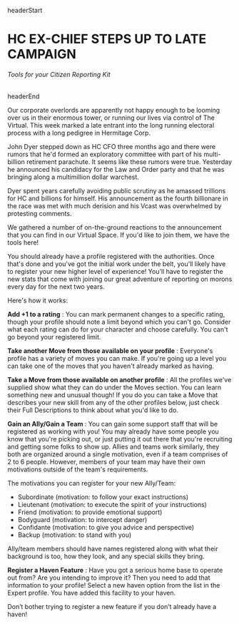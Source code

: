 headerStart

# HC EX-CHIEF STEPS UP TO LATE CAMPAIGN 

###### Tools for your Citizen Reporting Kit

headerEnd

Our corporate overlords are apparently not happy enough to be looming over us in their enormous tower, or running our lives via control of The Virtual. This week marked a late entrant into the long running electoral process with a long pedigree in Hermitage Corp. 

John Dyer stepped down as HC CFO three months ago and there were rumors that he'd formed an exploratory committee with part of his multi-billion retirement parachute. It seems like these rumors were true. Yesterday he announced his candidacy for the Law and Order party and that he was bringing along a multimillion dollar warchest. 

Dyer spent years carefully avoiding public scrutiny as he amassed trillions for HC and billions for himself. His announcement as the fourth billionare in the race was met with much derision and his Vcast was overwhelmed by protesting comments. 

We gathered a number of on-the-ground reactions to the announcement that you can find in our Virtual Space. If you'd like to join them, we have the tools here! 

You should already have a profile registered with the authorities. Once that's done and you've got the initial work under the belt, you'll likely have to register your new higher level of experience! You'll have to register the new stats that come with joining our great adventure of reporting on morons every day for the next two years.

Here's how it works:

**Add +1 to a rating** : You can mark permanent changes to a specific rating, though your profile should note a limit beyond which you can't go. Consider what each rating can do for your character and choose carefully. You can't go beyond your registered limit.

**Take another Move from those available on your profile** : Everyone's profile has a variety of moves you can make. If you're going up a level you can take one of the moves that you haven't already marked as having. 

**Take a Move from those available on another profile** : All the profiles we've supplied show what they can do under the Moves section. You can learn something new and unusual though! If you do you can take a Move that describes your new skill from any of the other profiles below, just check their Full Descriptions to think about what you'd like to do.  

**Gain an Ally/Gain a Team** : You can gain some support staff that will be registered as working with you! You may already have some people you know that you're picking out, or just putting it out there that you're recruiting and getting some folks to show up. Allies and teams work similarly, they both are organized around a single motivation, even if a team comprises of 2 to 6 people. However, members of your team may have their own motivations outside of the team's requirements. 

The motivations you can register for your new Ally/Team:

*   Subordinate (motivation: to follow your exact instructions)
*   Lieutenant (motivation: to execute the spirit of your
instructions)
*   Friend (motivation: to provide emotional support)
*   Bodyguard (motivation: to intercept danger)
*   Confidante (motivation: to give you advice and perspective)
*   Backup (motivation: to stand with you)

Ally/team members should have names registered along with
what their background is too, how they look, and any special skills
they bring.

**Register a Haven Feature** : Have you got a serious home base to operate out from? Are you intending to improve it? Then you need to add that information to your profile! Select a new haven option from the list in the Expert profile. You have added this facility to your haven.

Don’t bother trying to register a new feature if you don’t already have a haven! 

